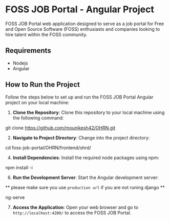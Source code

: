 
# FOSS JOB Portal - Angular Project

FOSS JOB Portal  web application designed to serve as a job portal for Free and Open Source Software (FOSS) enthusiasts and companies looking to hire talent within the FOSS community.

## Requirements

- Nodejs
- Angular 
## How to Run the Project

Follow the steps below to set up and run the FOSS JOB Portal Angular project on your local machine:

1. **Clone the Repository**: Clone this repository to your local machine using the following command:

git clone <https://github.com/mounikesh42/OHRN.git>

2. **Navigate to Project Directory**: Change into the project directory:

cd foss-job-portal/OHRN/frontend/ohrd/



4. **Install Dependencies**: Install the required node packages using npm:

npm install -i 

6. **Run the Development Server**: Start the Angular development server:

** please make sure you use `production url` if you are not runing django **


ng-serve

7. **Access the Application**: Open your web browser and go to `http://localhost:4200/` to access the FOSS JOB Portal.

